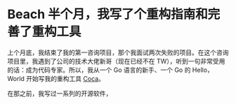 # Beach 半个月，我写了个重构指南和完善了重构工具

上个月底，我结束了我的第一咨询项目，那个我面试两次失败的项目。在这个咨询项目里，我遇到了公司的技术大佬新哥（现在已经不在 TW），听到一句非常受用的话：成为代码专家。所以，我从一个 Go 语言的新手、一个 Go 的 Hello， World 开始写我的重构工具 [Coca](https://github.com/phodal/coca)。

在那之前，我写过一系列的开源软件，